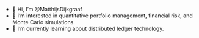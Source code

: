 - 👋 Hi, I’m @MatthijsDijkgraaf
- 👀 I’m interested in quantitative portfolio management, financial risk, and Monte Carlo simulations.
- 🌱 I’m currently learning about distributed ledger technology.

<!---
MatthijsDijkgraaf/MatthijsDijkgraaf is a ✨ special ✨ repository because its `README.md` (this file) appears on your GitHub profile.
You can click the Preview link to take a look at your changes.
--->
